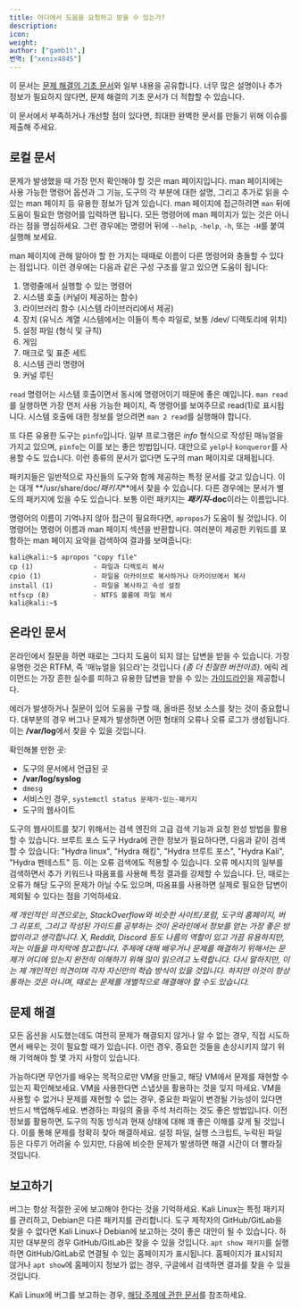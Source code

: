 ```yaml
---
title: 어디에서 도움을 요청하고 받을 수 있는가?
description:
icon:
weight:
author: ["gamb1t",]
번역: ["xenix4845"]
---
```


이 문서는 [문제 해결의 기초 문서](/docs/troubleshooting/basic-troubleshooting/)와 일부 내용을 공유합니다. 너무 많은 설명이나 추가 정보가 필요하지 않다면, 문제 해결의 기초 문서가 더 적합할 수 있습니다.

이 문서에서 부족하거나 개선할 점이 있다면, 최대한 완벽한 문서를 만들기 위해 이슈를 제출해 주세요.

## 로컬 문서

문제가 발생했을 때 가장 먼저 확인해야 할 것은 man 페이지입니다. man 페이지에는 사용 가능한 명령어 옵션과 그 기능, 도구의 각 부분에 대한 설명, 그리고 추가로 읽을 수 있는 man 페이지 등 유용한 정보가 담겨 있습니다. man 페이지에 접근하려면 `man` 뒤에 도움이 필요한 명령어를 입력하면 됩니다. 모든 명령어에 man 페이지가 있는 것은 아니라는 점을 명심하세요. 그런 경우에는 명령어 뒤에 `--help`, `-help`, `-h`, 또는 `-H`를 붙여 실행해 보세요.

man 페이지에 관해 알아야 할 한 가지는 때때로 이름이 다른 명령어와 충돌할 수 있다는 점입니다. 이런 경우에는 다음과 같은 구성 구조를 알고 있으면 도움이 됩니다:

1. 명령줄에서 실행할 수 있는 명령어
2. 시스템 호출 (커널이 제공하는 함수)
3. 라이브러리 함수 (시스템 라이브러리에서 제공)
4. 장치 (유닉스 계열 시스템에서는 이들이 특수 파일로, 보통 /dev/ 디렉토리에 위치)
5. 설정 파일 (형식 및 규칙)
6. 게임
7. 매크로 및 표준 세트
8. 시스템 관리 명령어
9. 커널 루틴

`read` 명령어는 시스템 호출이면서 동시에 명령어이기 때문에 좋은 예입니다. `man read`를 실행하면 가장 먼저 사용 가능한 페이지, 즉 명령어를 보여주므로 read(1)로 표시됩니다. 시스템 호출에 대한 정보를 얻으려면 `man 2 read`를 실행해야 합니다.

또 다른 유용한 도구는 `pinfo`입니다. 일부 프로그램은 _info_ 형식으로 작성된 매뉴얼을 가지고 있으며, `pinfo`는 이를 보는 좋은 방법입니다. 대안으로 `yelp`나 `konqueror`를 사용할 수도 있습니다. 이런 종류의 문서가 없다면 도구의 man 페이지로 대체됩니다.

패키지들은 일반적으로 자신들의 도구와 함께 제공하는 특정 문서를 갖고 있습니다. 이는 대개 **/usr/share/doc/_패키지_**에서 찾을 수 있습니다. 다른 경우에는 문서가 별도의 패키지에 있을 수도 있습니다. 보통 이런 패키지는 **_패키지_-doc**이라는 이름입니다.

명령어의 이름이 기억나지 않아 접근이 필요하다면, `apropos`가 도움이 될 것입니다. 이 명령어는 명령어 이름과 man 페이지 섹션을 반환합니다. 여러분이 제공한 키워드를 포함하는 man 페이지 요약을 검색하여 결과를 보여줍니다:

```console
kali@kali:~$ apropos "copy file"
cp (1)               - 파일과 디렉토리 복사
cpio (1)             - 파일을 아카이브로 복사하거나 아카이브에서 복사
install (1)          - 파일을 복사하고 속성 설정
ntfscp (8)           - NTFS 볼륨에 파일 복사
kali@kali:~$
```

## 온라인 문서

온라인에서 질문을 하면 때로는 그다지 도움이 되지 않는 답변을 받을 수 있습니다. 가장 유명한 것은 RTFM, 즉 '매뉴얼을 읽으라'는 것입니다 _(좀 더 친절한 버전이죠)_. 에릭 레이먼드는 가장 흔한 실수를 피하고 유용한 답변을 받을 수 있는 [가이드라인](http://catb.org/~esr/faqs/smart-questions.html)을 제공합니다.

에러가 발생하거나 질문이 있어 도움을 구할 때, 올바른 정보 소스를 찾는 것이 중요합니다. 대부분의 경우 버그나 문제가 발생하면 어떤 형태의 오류나 오류 로그가 생성됩니다. 이는 **/var/log**에서 찾을 수 있을 것입니다.

확인해볼 만한 곳:

- 도구의 문서에서 언급된 곳
- **/var/log/syslog**
- `dmesg`
- 서비스인 경우, `systemctl status 문제가-있는-패키지`
- 도구의 웹사이트

도구의 웹사이트를 찾기 위해서는 검색 엔진의 고급 검색 기능과 요청 완성 방법을 활용할 수 있습니다. 브루트 포스 도구 Hydra에 관한 정보가 필요하다면, 다음과 같이 검색할 수 있습니다: "Hydra linux", "Hydra 해킹", "Hydra 브루트 포스", "Hydra Kali", "Hydra 펜테스트" 등. 이는 오류 검색에도 적용할 수 있습니다. 오류 메시지의 일부를 검색하면서 추가 키워드나 따옴표를 사용해 특정 결과를 강제할 수 있습니다. 단, 때로는 오류가 해당 도구의 문제가 아닐 수도 있으며, 따옴표를 사용하면 실제로 필요한 답변이 제외될 수 있다는 점을 기억하세요.

_제 개인적인 의견으로는, StackOverflow와 비슷한 사이트/포럼, 도구의 홈페이지, 버그 리포트, 그리고 작성된 가이드를 공부하는 것이 온라인에서 정보를 얻는 가장 좋은 방법이라고 생각합니다. X, Reddit, Discord 등도 나름의 역할이 있고 가끔 유용하지만, 저는 이들을 마지막에 참고합니다. 주제에 대해 배우거나 문제를 해결하기 위해서는 문제가 어디에 있는지 완전히 이해하기 위해 많이 읽으려고 노력합니다. 다시 말하지만, 이는 제 개인적인 의견이며 각자 자신만의 학습 방식이 있을 것입니다. 하지만 이것이 항상 통하는 것은 아니며, 때로는 문제를 개별적으로 해결해야 할 수도 있습니다._

## 문제 해결

모든 옵션을 시도했는데도 여전히 문제가 해결되지 않거나 알 수 없는 경우, 직접 시도하면서 배우는 것이 필요할 때가 있습니다. 이런 경우, 중요한 것들을 손상시키지 않기 위해 기억해야 할 몇 가지 사항이 있습니다.

가능하다면 무언가를 배우는 목적으로만 VM을 만들고, 해당 VM에서 문제를 재현할 수 있는지 확인해보세요. VM을 사용한다면 스냅샷을 활용하는 것을 잊지 마세요. VM을 사용할 수 없거나 문제를 재현할 수 없는 경우, 중요한 파일이 변경될 가능성이 있다면 반드시 백업해두세요. 변경하는 파일의 줄을 주석 처리하는 것도 좋은 방법입니다. 이전 정보를 활용하면, 도구의 작동 방식과 현재 상태에 대해 꽤 좋은 이해를 갖게 될 것입니다. 이를 통해 문제를 정확히 찾아 해결하세요. 설정 파일, 실행 스크립트, 누락된 파일 등은 다루기 어려울 수 있지만, 다음에 비슷한 문제가 발생하면 해결 시간이 더 빨라질 것입니다.

## 보고하기

버그는 항상 적절한 곳에 보고해야 한다는 것을 기억하세요. Kali Linux는 특정 패키지를 관리하고, Debian은 다른 패키지를 관리합니다. 도구 제작자의 GitHub/GitLab을 찾을 수 없다면 Kali Linux나 Debian에 보고하는 것이 좋은 대안이 될 수 있습니다. 하지만 대부분의 경우 GitHub/GitLab은 찾을 수 있을 것입니다. `apt show 패키지`를 실행하면 GitHub/GitLab로 연결될 수 있는 홈페이지가 표시됩니다. 홈페이지가 표시되지 않거나 `apt show`에 홈페이지 정보가 없는 경우, 구글에서 검색하면 결과를 찾을 수 있을 것입니다.

Kali Linux에 버그를 보고하는 경우, [해당 주제에 관한 문서](/docs/community/submitting-issues-kali-bug-tracker/)를 참조하세요.
